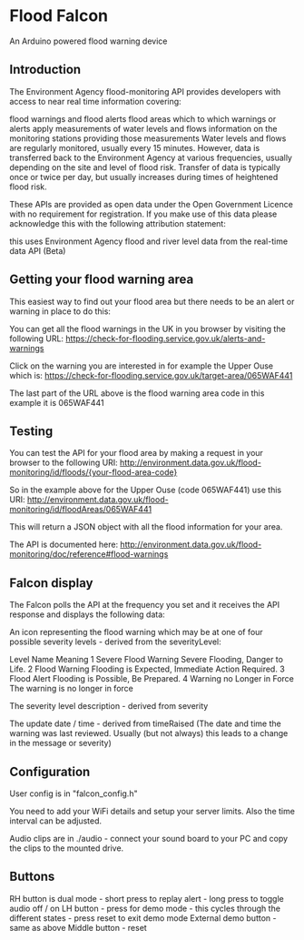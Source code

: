 # Flood Falcon
An Arduino powered flood warning device

## Introduction
The Environment Agency flood-monitoring API provides developers with access to near real time information covering:

flood warnings and flood alerts
flood areas which to which warnings or alerts apply
measurements of water levels and flows
information on the monitoring stations providing those measurements
Water levels and flows are regularly monitored, usually every 15 minutes. However, data is transferred back to the Environment Agency at various frequencies, usually depending on the site and level of flood risk. Transfer of data is typically once or twice per day, but usually increases during times of heightened flood risk.

These APIs are provided as open data under the Open Government Licence with no requirement for registration. If you make use of this data please acknowledge this with the following attribution statement:

this uses Environment Agency flood and river level data from the real-time data API (Beta)

## Getting your flood warning area
This easiest way to find out your flood area but there needs to be an alert or warning in place to do this:

You can get all the flood warnings in the UK in you browser by visiting the following URL:
https://check-for-flooding.service.gov.uk/alerts-and-warnings

Click on the warning you are interested in for example the Upper Ouse which is:
https://check-for-flooding.service.gov.uk/target-area/065WAF441

The last part of the URL above is the flood warning area code in this example it is 065WAF441

## Testing
You can test the API for your flood area by making a request in your browser to the following URI:
http://environment.data.gov.uk/flood-monitoring/id/floods/{your-flood-area-code}

So in the example above for the Upper Ouse (code 065WAF441) use this URI:
http://environment.data.gov.uk/flood-monitoring/id/floodAreas/065WAF441

This will return a JSON object with all the flood information for your area.

The API is documented here:
http://environment.data.gov.uk/flood-monitoring/doc/reference#flood-warnings

## Falcon display
The Falcon polls the API at the frequency you set and it receives the API response and displays the following data:

An icon representing the flood warning which may be at one of four possible severity levels - derived from the severityLevel:

Level	Name				Meaning
1	Severe Flood Warning		Severe Flooding, Danger to Life.
2	Flood Warning			Flooding is Expected, Immediate Action Required.
3	Flood Alert			Flooding is Possible, Be Prepared.
4	Warning no Longer in Force	The warning is no longer in force

The severity level description - derived from severity

The update date / time - derived from timeRaised (The date and time the warning was last reviewed. Usually (but not always) this leads to a change in the message or severity)

## Configuration
User config is in "falcon_config.h"

You need to add your WiFi details and setup your server limits. Also the time interval can be adjusted.

Audio clips are in ./audio - connect your sound board to your PC and copy the clips to the mounted drive.

## Buttons
RH button is dual mode - short press to replay alert - long press to toggle audio off / on
LH button - press for demo mode - this cycles through the different states - press reset to exit demo mode
External demo button - same as above
Middle button - reset
